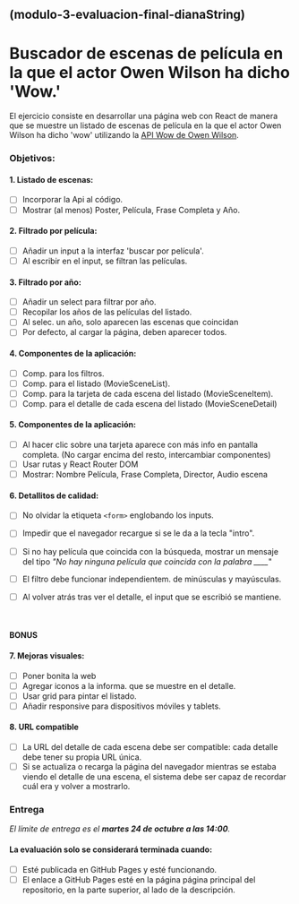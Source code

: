 ## (modulo-3-evaluacion-final-dianaString)

# Buscador de escenas de película en la que el actor Owen Wilson ha dicho 'Wow.'

El ejercicio consiste en desarrollar una página web con React de manera que se muestre un listado de escenas de película en la que el actor Owen Wilson ha dicho 'wow' utilizando la [API Wow de Owen Wilson](https://owen-wilson-wow-api.onrender.com/).

### Objetivos:

#### 1. Listado de escenas:
- [ ] Incorporar la Api al código.
- [ ] Mostrar (al menos) Poster, Película, Frase Completa y Año.

#### 2. Filtrado por película:
- [ ] Añadir un input a la interfaz 'buscar por película'.
- [ ] Al escribir en el input, se filtran las películas.

#### 3. Filtrado por año:
- [ ] Añadir un select para filtrar por año.
- [ ] Recopilar los años de las películas del listado.
- [ ] Al selec. un año, solo aparecen las escenas que coincidan
- [ ] Por defecto, al cargar la página, deben aparecer todos.

#### 4. Componentes de la aplicación:
- [ ] Comp. para los filtros.
- [ ] Comp. para el listado (MovieSceneList).
- [ ] Comp. para la tarjeta de cada escena del listado (MovieSceneItem).
- [ ] Comp. para el detalle de cada escena del listado (MovieSceneDetail)

#### 5. Componentes de la aplicación:
- [ ] Al hacer clic sobre una tarjeta aparece con más info en pantalla completa. (No cargar encima del resto, intercambiar componentes)
- [ ] Usar rutas y React Router DOM
- [ ] Mostrar: Nombre Película, Frase Completa, Director, Audio escena

#### 6. Detallitos de calidad:
- [ ] No olvidar la etiqueta ```<form>``` englobando los inputs. 
- [ ] Impedir que el navegador recargue si se le da a la tecla "intro".
- [ ] Si no hay película que coincida con la búsqueda, mostrar un mensaje del tipo *"No hay ninguna película que coincida con la palabra ____*"
- [ ] El filtro debe funcionar independientem. de minúsculas y mayúsculas.
- [ ] Al volver atrás tras ver el detalle, el input que se escribió se mantiene.


<br>

#### BONUS
#### 7. Mejoras visuales:
- [ ] Poner bonita la web
- [ ] Agregar iconos a la informa. que se muestre en el detalle.
- [ ] Usar grid para pintar el listado.
- [ ] Añadir responsive para dispositivos móviles y tablets.

#### 8. URL compatible
- [ ] La URL del detalle de cada escena debe ser compatible: cada detalle debe tener su propia URL única.
- [ ] Si se actualiza o recarga la página del navegador mientras se estaba viendo el detalle de una escena, el sistema debe ser capaz de recordar cuál era y volver a mostrarlo.

### Entrega
*El límite de entrega es el **martes 24 de octubre a las 14:00**.*

#### La evaluación solo se considerará terminada cuando:
- [ ] Esté publicada en GitHub Pages y esté funcionando.
- [ ] El enlace a GitHub Pages esté en la página página principal del repositorio, en la parte superior, al lado de la descripción.

<br>

